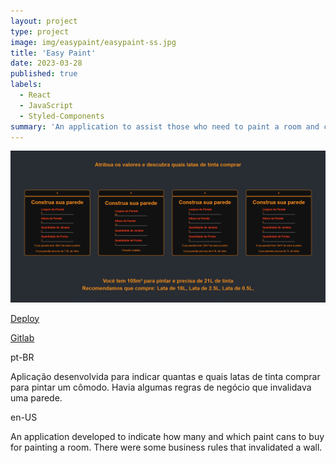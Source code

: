 ```yaml
---
layout: project
type: project
image: img/easypaint/easypaint-ss.jpg
title: 'Easy Paint'
date: 2023-03-28
published: true
labels:
  - React
  - JavaScript
  - Styled-Components
summary: 'An application to assist those who need to paint a room and can simulate wall size and the number of windows and doors in each one..'
---
```


  <img src="../img/easypaint/easypaint-ss.png" class="img-fluid" >

[Deploy](https://easy-paint.vercel.app/)

[Gitlab](https://gitlab.com/VMatiasDev1/easy-paint)

pt-BR

Aplicação desenvolvida para indicar quantas e quais latas de tinta comprar para pintar um cômodo. Havia algumas regras de negócio que invalidava uma parede.

en-US

An application developed to indicate how many and which paint cans to buy for painting a room. There were some business rules that invalidated a wall.
